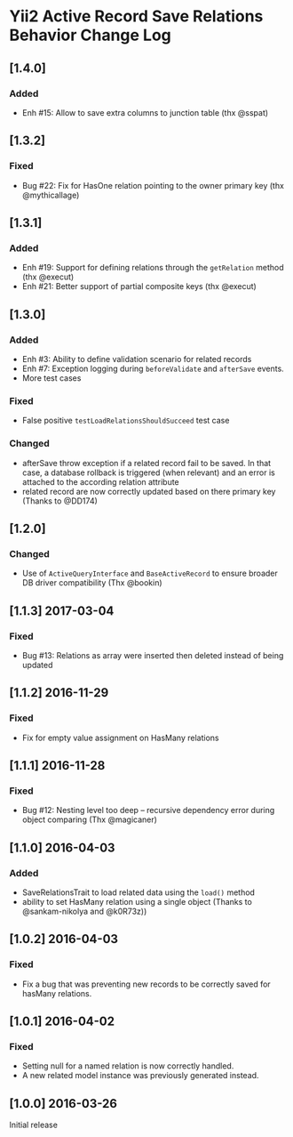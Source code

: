 # Yii2 Active Record Save Relations Behavior Change Log

## [1.4.0]
### Added
- Enh #15: Allow to save extra columns to junction table (thx @sspat)

## [1.3.2]
### Fixed
- Bug #22: Fix for HasOne relation pointing to the owner primary key (thx @mythicallage)

## [1.3.1]
### Added
- Enh #19: Support for defining relations through the `getRelation` method (thx @execut)
- Enh #21: Better support of partial composite keys (thx @execut)

## [1.3.0]
### Added
- Enh #3: Ability to define validation scenario for related records
- Enh #7: Exception logging during `beforeValidate` and `afterSave` events.
- More test cases

### Fixed
- False positive `testLoadRelationsShouldSucceed` test case

### Changed
- afterSave throw exception if a related record fail to be saved. In that case, a database rollback is triggered (when relevant) and an error is attached to the according relation attribute 
- related record are now correctly updated based on there primary key (Thanks to @DD174)

## [1.2.0]
### Changed
- Use of `ActiveQueryInterface` and `BaseActiveRecord` to ensure broader DB driver compatibility (Thx @bookin)

## [1.1.3] 2017-03-04
### Fixed
- Bug #13: Relations as array were inserted then deleted instead of being updated


## [1.1.2] 2016-11-29
### Fixed
- Fix for empty value assignment on HasMany relations

## [1.1.1] 2016-11-28
### Fixed
- Bug #12: Nesting level too deep – recursive dependency error during object comparing (Thx @magicaner)

## [1.1.0] 2016-04-03
### Added
- SaveRelationsTrait to load related data using the `load()` method
- ability to set HasMany relation using a single object (Thanks to @sankam-nikolya and @k0R73z))

## [1.0.2] 2016-04-03
### Fixed
- Fix a bug that was preventing new records to be correctly saved for hasMany relations.

## [1.0.1] 2016-04-02
### Fixed
- Setting null for a named relation is now correctly handled.
- A new related model instance was previously generated instead.

## [1.0.0] 2016-03-26
Initial release